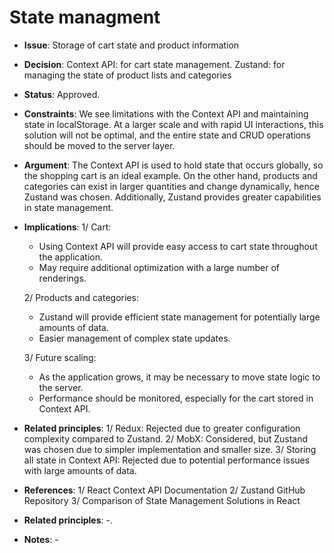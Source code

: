 # State managment

* **Issue**: Storage of cart state and product information

* **Decision**: Context API: for cart state management. Zustand: for managing the state of product lists and categories

* **Status**: Approved.

* **Constraints**: We see limitations with the Context API and maintaining state in localStorage. At a larger scale and with rapid UI interactions, this solution will not be optimal, and the entire state and CRUD operations should be moved to the server layer.

* **Argument**: The Context API is used to hold state that occurs globally, so the shopping cart is an ideal example. On the other hand, products and categories can exist in larger quantities and change dynamically, hence Zustand was chosen. Additionally, Zustand provides greater capabilities in state management.

* **Implications**: 
     1/ Cart:
     - Using Context API will provide easy access to cart state throughout the application.
     - May require additional optimization with a large number of renderings.

     2/ Products and categories:
     - Zustand will provide efficient state management for potentially large amounts of data.
     - Easier management of complex state updates.

     3/ Future scaling:
     - As the application grows, it may be necessary to move state logic to the server.
     - Performance should be monitored, especially for the cart stored in Context API.

* **Related principles**:
     1/ Redux: Rejected due to greater configuration complexity compared to Zustand.
     2/ MobX: Considered, but Zustand was chosen due to simpler implementation and smaller size.
     3/ Storing all state in Context API: Rejected due to potential performance issues with large amounts of data.

* **References**:
     1/ React Context API Documentation
     2/ Zustand GitHub Repository
     3/ Comparison of State Management Solutions in React

* **Related principles**: -.

* **Notes**:  -
